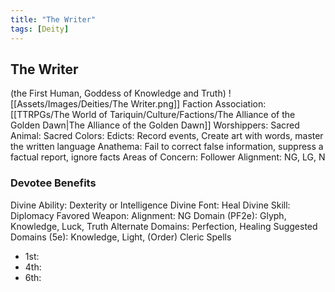 ```yaml
---
title: "The Writer"
tags: [Deity]
---
```

## The Writer
(the First Human, Goddess of Knowledge and Truth)
![[Assets/Images/Deities/The Writer.png]]
Faction Association: [[TTRPGs/The World of Tariquin/Culture/Factions/The Alliance of the Golden Dawn|The Alliance of the Golden Dawn]]
Worshippers:
Sacred Animal: 
Sacred Colors: 
Edicts: Record events, Create art with words, master the written language
Anathema: Fail to correct false information, suppress a factual report, ignore facts
Areas of Concern: 
Follower Alignment: NG, LG, N

### Devotee Benefits
Divine Ability: Dexterity or Intelligence
Divine Font: Heal
Divine Skill: Diplomacy
Favored Weapon: 
Alignment: NG
Domain (PF2e): Glyph, Knowledge, Luck, Truth
Alternate Domains: Perfection, Healing
Suggested Domains (5e): Knowledge, Light, (Order)
Cleric Spells
- 1st: 
- 4th: 
- 6th: 
